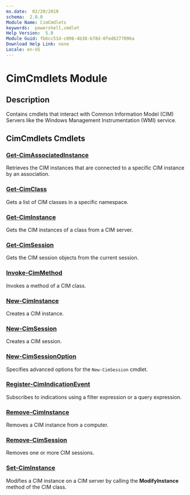 ```yaml
---
ms.date:  02/20/2019
schema:  2.0.0
Module Name: CimCmdlets
keywords:  powershell,cmdlet
Help Version:  5.0
Module Guid: fb6cc51d-c096-4b38-b78d-0fed6277096a
Download Help Link: none
Locale: en-US
---
```

# CimCmdlets Module

## Description

Contains cmdlets that interact with Common Information Model (CIM) Servers like the Windows
Management Instrumentation (WMI) service.

## CimCmdlets Cmdlets

### [Get-CimAssociatedInstance](Get-CimAssociatedInstance.md)

Retrieves the CIM instances that are connected to a specific CIM instance by an association.

### [Get-CimClass](Get-CimClass.md)

Gets a list of CIM classes in a specific namespace.

### [Get-CimInstance](Get-CimInstance.md)

Gets the CIM instances of a class from a CIM server.

### [Get-CimSession](Get-CimSession.md)

Gets the CIM session objects from the current session.

### [Invoke-CimMethod](Invoke-CimMethod.md)

Invokes a method of a CIM class.

### [New-CimInstance](New-CimInstance.md)

Creates a CIM instance.

### [New-CimSession](New-CimSession.md)

Creates a CIM session.

### [New-CimSessionOption](New-CimSessionOption.md)

Specifies advanced options for the `New-CimSession` cmdlet.

### [Register-CimIndicationEvent](Register-CimIndicationEvent.md)

Subscribes to indications using a filter expression or a query expression.

### [Remove-CimInstance](Remove-CimInstance.md)

Removes a CIM instance from a computer.

### [Remove-CimSession](Remove-CimSession.md)

Removes one or more CIM sessions.

### [Set-CimInstance](Set-CimInstance.md)

Modifies a CIM instance on a CIM server by calling the **ModifyInstance** method of the CIM class.